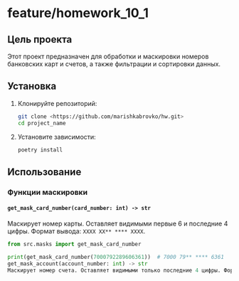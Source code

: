 # feature/homework_10_1

## Цель проекта

Этот проект предназначен для обработки и маскировки номеров банковских карт и счетов, а также фильтрации и сортировки данных.

## Установка

1. Клонируйте репозиторий:
    ```bash
    git clone <https://github.com/marishkabrovko/hw.git>
    cd project_name
    ```

2. Установите зависимости:
    ```bash
    poetry install
    ```

## Использование

### Функции маскировки

#### `get_mask_card_number(card_number: int) -> str`

Маскирует номер карты. Оставляет видимыми первые 6 и последние 4 цифры. Формат вывода: `XXXX XX** **** XXXX`.

```python
from src.masks import get_mask_card_number

print(get_mask_card_number(7000792289606361))  # 7000 79** **** 6361
get_mask_account(account_number: int) -> str
Маскирует номер счета. Оставляет видимыми только последние 4 цифры. Формат вывода: **XXXX.